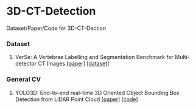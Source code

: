 # 3D-CT-Detection
Dataset/Paper/Code for 3D-CT-Dection

### Dataset
1. VerSe: A Vertebrae Labelling and Segmentation Benchmark for Multi-detector CT Images [[paper](https://arxiv.org/pdf/2001.09193)] [[dataset](https://github.com/anjany/verse?tab=readme-ov-file)]

### General CV
1. YOLO3D: End-to-end real-time 3D Oriented Object Bounding Box Detection from LiDAR Point Cloud [[paper](https://arxiv.org/pdf/1808.02350)] [[code](https://github.com/ruhyadi/YOLO3D?tab=readme-ov-file)]
